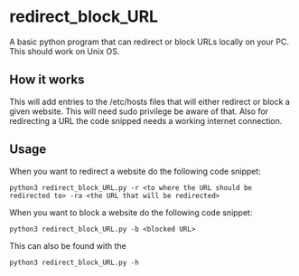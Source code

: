 # redirect_block_URL

A basic python program that can redirect or block URLs locally on your PC. This should work on Unix OS.

## How it works

This will add entries to the /etc/hosts files that will either redirect or block a given website. This will need sudo privilege be aware of that. Also for redirecting a URL the code snipped needs a working internet connection.

## Usage

When you want to redirect a website do the following code snippet:
```
python3 redirect_block_URL.py -r <to where the URL should be redirected to> -ra <the URL that will be redirected>
```
When you want to block a website do the following code snippet:
```
python3 redirect_block_URL.py -b <blocked URL>
```

This can also be found with the 
```
python3 redirect_block_URL.py -h
```
